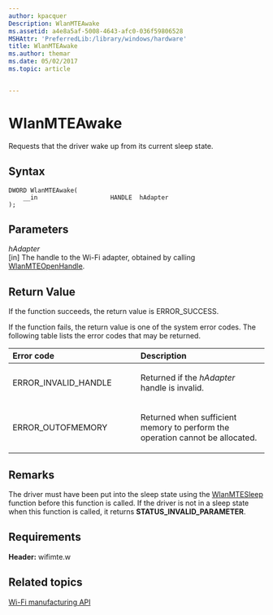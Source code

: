 ```yaml
---
author: kpacquer
Description: WlanMTEAwake
ms.assetid: a4e8a5af-5008-4643-afc0-036f59806528
MSHAttr: 'PreferredLib:/library/windows/hardware'
title: WlanMTEAwake
ms.author: themar
ms.date: 05/02/2017
ms.topic: article


---
```


# WlanMTEAwake


Requests that the driver wake up from its current sleep state.

## <span id="Syntax"></span><span id="syntax"></span><span id="SYNTAX"></span>Syntax


```
DWORD WlanMTEAwake(
    __in                    HANDLE  hAdapter
);
```

## <span id="Parameters"></span><span id="parameters"></span><span id="PARAMETERS"></span>Parameters


<span id="hAdapter"></span><span id="hadapter"></span><span id="HADAPTER"></span>*hAdapter*  
\[in\] The handle to the Wi-Fi adapter, obtained by calling [WlanMTEOpenHandle](wlanmteopenhandle.md).

## <span id="Return_Value"></span><span id="return_value"></span><span id="RETURN_VALUE"></span>Return Value


If the function succeeds, the return value is ERROR\_SUCCESS.

If the function fails, the return value is one of the system error codes. The following table lists the error codes that may be returned.

<table>
<colgroup>
<col width="50%" />
<col width="50%" />
</colgroup>
<thead>
<tr class="header">
<th align="left">Error code</th>
<th align="left">Description</th>
</tr>
</thead>
<tbody>
<tr class="odd">
<td align="left"><p>ERROR_INVALID_HANDLE</p></td>
<td align="left"><p>Returned if the <em>hAdapter</em> handle is invalid.</p></td>
</tr>
<tr class="even">
<td align="left"><p>ERROR_OUTOFMEMORY</p></td>
<td align="left"><p>Returned when sufficient memory to perform the operation cannot be allocated.</p></td>
</tr>
</tbody>
</table>

 

## <span id="Remarks"></span><span id="remarks"></span><span id="REMARKS"></span>Remarks


The driver must have been put into the sleep state using the [WlanMTESleep](wlanmtesleep.md) function before this function is called. If the driver is not in a sleep state when this function is called, it returns **STATUS\_INVALID\_PARAMETER**.

## <span id="Requirements"></span><span id="requirements"></span><span id="REQUIREMENTS"></span>Requirements


**Header:** wifimte.w

## <span id="related_topics"></span>Related topics


[Wi-Fi manufacturing API](wi-fi-manufacturing-api.md)

 

 






